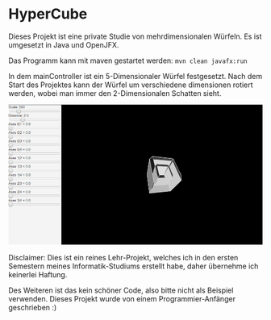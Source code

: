 # HyperCube

Dieses Projekt ist eine private Studie von mehrdimensionalen Würfeln. Es ist umgesetzt in Java und OpenJFX.

Das Programm kann mit maven gestartet werden: `mvn clean javafx:run`

In dem mainController ist ein 5-Dimensionaler Würfel festgesetzt. Nach dem Start des Projektes kann der Würfel um verschiedene dimensionen rotiert werden, wobei man immer den 2-Dimensionalen Schatten sieht.

![UI-Image](https://github.com/nico534/HyperCube/blob/master/image.png)

Disclaimer: Dies ist ein reines Lehr-Projekt, welches ich in den ersten Semestern meines Informatik-Studiums erstellt habe, daher übernehme ich keinerlei Haftung.

Des Weiteren ist das kein schöner Code, also bitte nicht als Beispiel verwenden. Dieses Projekt wurde von einem Programmier-Anfänger geschrieben :)